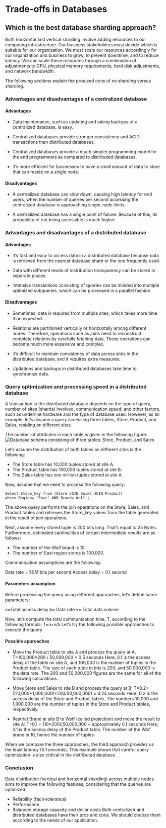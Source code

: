 # Trade-offs in Databases
## Which is the best database sharding approach?
Both horizontal and vertical sharding involve adding resources to our computing infrastructure. Our business stakeholders must decide which is suitable for our organization. We must scale our resources accordingly for our organization and business to grow, to prevent downtime, and to reduce latency. We can scale these resources through a combination of adjustments to CPU, physical memory requirements, hard disk adjustments, and network bandwidth.

The following sections explain the pros and cons of no sharding versus sharding.

### Advantages and disadvantages of a centralized database
#### Advantages
- Data maintenance, such as updating and taking backups of a centralized database, is easy.

- Centralized databases provide stronger consistency and ACID transactions than distributed databases.

- Centralized databases provide a much simpler programming model for the end programmers as compared to distributed databases.

- It’s more efficient for businesses to have a small amount of data to store that can reside on a single node.

#### Disadvantages
- A centralized database can slow down, causing high latency for end users, when the number of queries per second accessing the centralized database is approaching single-node limits.

- A centralized database has a single point of failure. Because of this, its probability of not being accessible is much higher.

### Advantages and disadvantages of a distributed database
#### Advantages
- It’s fast and easy to access data in a distributed database because data is retrieved from the nearest database shard or the one frequently used.

- Data with different levels of distribution transparency can be stored in separate places.

- Intensive transactions consisting of queries can be divided into multiple optimized subqueries, which can be processed in a parallel fashion.

#### Disadvantages
- Sometimes, data is required from multiple sites, which takes more time than expected.

- Relations are partitioned vertically or horizontally among different nodes. Therefore, operations such as joins need to reconstruct complete relations by carefully fetching data. These operations can become much more expensive and complex.

- It’s difficult to maintain consistency of data across sites in the distributed database, and it requires extra measures.

- Updations and backups in distributed databases take time to synchronize data.
### Query optimization and processing speed in a distributed database
A transaction in the distributed database depends on the type of query, number of sites (shards) involved, communication speed, and other factors, such as underline hardware and the type of database used. However, as an example, let’s assume a query accessing three tables, Store, Product, and Sales, residing on different sites.

The number of attributes in each table is given in the following figure:
![Database schema consisting of three tables: Store, Product, and Sales](./3tables.jpg)

Let’s assume the distribution of both tables on different sites is the following:

- The Store table has 10,000 tuples stored at site A.
- The Product table has 100,000 tuples stored at site B.
- The Sales table has one million tuples stored at site A.

Now, assume that we need to process the following query:

```
Select Store_key from (Store JOIN Sales JOIN Product)
where Region= 'East' AND Brand='Wolf';
```
The above query performs the join operations on the Store, Sales, and Product tables and retrieves the Store_key values from the table generated in the result of join operations.

Next, assume every stored tuple is 200 bits long. That’s equal to 25 Bytes. Furthermore, estimated cardinalities of certain intermediate results are as follows:

- The number of the Wolf brand is 10.
- The number of East region stores is 100,000.

Communication assumptions are the following:

Data rate =  50M bits per second
Access delay = 0.1 second

#### Parameters assumption
Before processing the query using different approaches, let’s define some parameters:

a=Total access delay
b= Data rate
v= Total data volume

Now, let’s compute the total communication time, T, according to the following formula:
T=a+v/b
Let’s try the following possible approaches to execute the query.

#### Possible approaches

- Move the Product table to site A and process the query at A.
T=100,000×200 / 50,000,000 = 0.5 seconds
Here, 0.1 is the access delay of the table on site A, and 100,000 is the number of tuples in the Product table. The size of each tuple in bits is 200, and 50,000,000 is the data rate. The 200 and 50,000,000 figures are the same for all of the following calculations.

- Move Store and Sales to site B and process the query at B:
T=0.2+ ((10,000+1,000,000)×200/50,000,000) = 4.24 seconds
Here, 0.2 is the access delay of the Store and Product tables. The numbers 10,000 and 1,000,000 are the number of tuples in the Store and Product tables, respectively.

- Restrict Brand at site B to Wolf (called projection) and move the result to site A:
T=0.1 + (10×200)/50,000,000 = approximately 0.1 seconds
Here, 0.1 is the access delay of the Product table. The number of the Wolf brand is 10, hence the number of tuples.

When we compare the three approaches, the third approach provides us the least latency (0.1 seconds). This example shows that careful query optimization is also critical in the distributed database.


### Conclusion
Data distribution (vertical and horizontal sharding) across multiple nodes aims to improve the following features, considering that the queries are optimized:

- Reliability (fault-tolerance)
- Performance
- Balanced storage capacity and dollar costs
Both centralized and distributed databases have their pros and cons. We should choose them according to the needs of our application.
